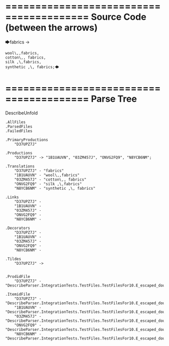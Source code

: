 ========================================
Source Code (between the arrows)
========================================

🡆fabrics ->

	wool\,,fabrics,
	cotton\,, fabrics,
	silk ,\,fabrics,
	synthetic ,\, fabrics;🡄

========================================
Parse Tree
========================================
DescribeUnfold

    .AllFiles
    .ParsedFiles
    .FailedFiles

    .PrimaryProductions
        "D37UPZ7J" 

    .Productions
        "D37UPZ7J" -> "1B1UAUVN", "03ZM457J", "ONVG2FQ9", "N8YCB6NM";

    .Translations
        "D37UPZ7J" - "fabrics"
        "1B1UAUVN" - "wool\,,fabrics"
        "03ZM457J" - "cotton\,, fabrics"
        "ONVG2FQ9" - "silk ,\,fabrics"
        "N8YCB6NM" - "synthetic ,\, fabrics"

    .Links
        "D37UPZ7J" - 
        "1B1UAUVN" - 
        "03ZM457J" - 
        "ONVG2FQ9" - 
        "N8YCB6NM" - 

    .Decorators
        "D37UPZ7J" - 
        "1B1UAUVN" - 
        "03ZM457J" - 
        "ONVG2FQ9" - 
        "N8YCB6NM" - 

    .Tildes
        "D37UPZ7J" -> 


    .ProdidFile
        "D37UPZ7J" - "DescribeParser.IntegrationTests.TestFiles.TestFilesFor10.E_escaped_double_commas.ds"

    .ItemidFile
        "D37UPZ7J" - "DescribeParser.IntegrationTests.TestFiles.TestFilesFor10.E_escaped_double_commas.ds"
        "1B1UAUVN" - "DescribeParser.IntegrationTests.TestFiles.TestFilesFor10.E_escaped_double_commas.ds"
        "03ZM457J" - "DescribeParser.IntegrationTests.TestFiles.TestFilesFor10.E_escaped_double_commas.ds"
        "ONVG2FQ9" - "DescribeParser.IntegrationTests.TestFiles.TestFilesFor10.E_escaped_double_commas.ds"
        "N8YCB6NM" - "DescribeParser.IntegrationTests.TestFiles.TestFilesFor10.E_escaped_double_commas.ds"

